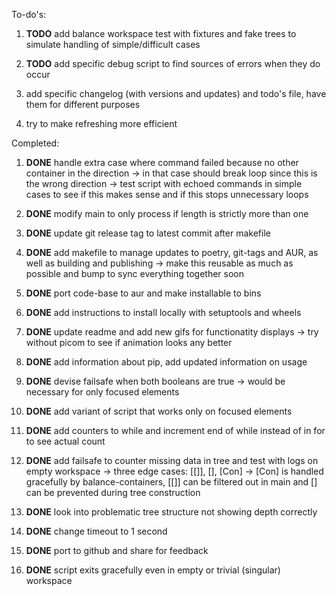 To-do\'s:

1.  **TODO** add balance workspace test with fixtures and
    fake trees to simulate handling of simple/difficult cases

2.  **TODO** add specific debug script to find sources of
    errors when they do occur

3.  add specific changelog (with versions and updates) and todo\'s file,
    have them for different purposes

4.  try to make refreshing more efficient

Completed:

1.  **DONE** handle extra case where command failed because
    no other container in the direction -\> in that case should break
    loop since this is the wrong direction -\> test script with echoed
    commands in simple cases to see if this makes sense and if this
    stops unnecessary loops

2.  **DONE** modify main to only process if length is
    strictly more than one

3.  **DONE** update git release tag to latest commit after
    makefile

4.  **DONE** add makefile to manage updates to poetry,
    git-tags and AUR, as well as building and publishing -\> make this
    reusable as much as possible and bump to sync everything together
    soon

5.  **DONE** port code-base to aur and make installable to
    bins

6.  **DONE** add instructions to install locally with
    setuptools and wheels

7.  **DONE** update readme and add new gifs for functionatity
    displays -\> try without picom to see if animation looks any better

8.  **DONE** add information about pip, add updated
    information on usage

9.  **DONE** devise failsafe when both booleans are true -\>
    would be necessary for only focused elements

10. **DONE** add variant of script that works only on focused
    elements

11. **DONE** add counters to while and increment end of while
    instead of in for to see actual count

12. **DONE** add failsafe to counter missing data in tree and
    test with logs on empty workspace -\> three edge cases: \[\[\]\],
    \[\], \[Con\] -\> \[Con\] is handled gracefully by
    balance-containers, \[\[\]\] can be filtered out in main and \[\]
    can be prevented during tree construction

13. **DONE** look into problematic tree structure not showing
    depth correctly

14. **DONE** change timeout to 1 second

15. **DONE** port to github and share for feedback

16. **DONE** script exits gracefully even in empty or trivial
    (singular) workspace
